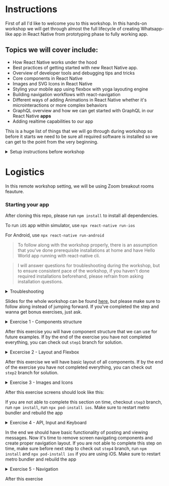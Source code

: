 # Instructions

First of all I'd like to welcome you to this workshop. 
In this hands-on workshop we will get through almost the full lifecycle of creating Whatsapp-like app in React Native from prototyping phase to fully working app.

## Topics we will cover include: 

- How React Native works under the hood 
- Best practices of getting started with new React Native app.
- Overview of developer tools and debugging tips and tricks 
- Core components in React Native 
- Images and SVG Icons in React Native 
- Styling your mobile app using flexbox with yoga layouting engine 
- Building navigation workflows with react-navigation
-  Different ways of adding Animations in React Native whether it's microinteractions or more complex behaviors
-  GraphQL overview and how we can get started with GraphQL in our React Native **apps**
- Adding realtime capabilities to our app


This is a huge list of things that we will go through during workshop so before it starts we need to be sure all required software is installed so we can get to the point from the very beginning.

<details>
<summary>
Setup instructions before workshop
</summary>

## Remote workshop guidelines

Workshop will be taught using [Zoom](zoom.us) software. It's crucial that you download Zoom from official website.
https://zoom.us/download

We will use Zoom breakout rooms feature, which means that you will be splitted into groups during hands on part of the excercise and assigned into so-called "Breakout rooms".
In breakout room you are assigned to its crucial that you collaborate and share screen to ask guidelines. That's the best part of the remote workshop and it makes it even more interactive and engaging than in-person one.
I will go through every room to participate in discussions, help answering questions and so on.

I encourage you to keep video on at all times, so experience will be more human and social. I also encoruage you to use Mute feature if you are not talking to disable background noise. 

## Having your Machine Ready - 3 Easy Steps

You'll be able to write React Native code for either iOS, Android, or both.  Let's make sure your machine is ready to get rolling.

It's important that you are able to run a "Hello World" app **BEFORE** this workshop, even if you're not familiar with the steps.

We'll go over all the tools you've installed, but for now let's get you setup.  If these steps seem rudimentary, then good!  That's why
we want them out of the way before the workshop.  If these tools are new to you, please spend some time familiarizing yourself
as we will mention but not go into detail on their exact use.

### 1. Git/GitHub source control
This part isn't critical, but we'll be occasionally pushing our code to a repo in the demo.  If you would like to follow along
with those steps, be sure to have a [GitHub](https://github.com/) account and install Git for your OS.

Installing Git:  https://www.atlassian.com/git/tutorials/install-git

### 2. React Native - using Native

There is a quick-start and there is a native code start.  We'll be using the native-cli option. I will showcase also Expo option, but it's important you to get native-cli working before the workshop

The directions can be found here:  https://reactnative.dev/docs/environment-setup

Please click the native tab and follow the steps provided. 

> **React Native CLI Quickstart**


### 3. Hello World - Goodbye World?
Each of the directions above, ask you to generate "AwesomeProject" and run it.  If you've done that you're ready for our workshop!

</details>

# Logistics

In this remote workshop setting, we will be using Zoom breakout rooms feauture. 

### Starting your app

After cloning this repo, please run `npm install` to install all dependencies.

To run `iOS` app within simulator, use 
`npx react-native run-ios`

For Android, use 
`npx react-native run-android`

> To follow along with the workshop properly, there is an assumption that you've done prerequisite installations at home and have Hello World app running with react-native cli. 

> I will answer questions for troubleshooting during the workshop, but to ensure consistent pace of the workshop, if you haven't done required installations beforehand, please refrain from asking installation questions.

<details>
<summary>Troubleshooting</summary>

If for some reason Android Build has failed, make sure you followed all steps at [https://reactnative.dev/docs/environment-setup](https://reactnative.dev/docs/environment-setup) 

Potential fixes:
- Check that you don't have two JDKs in the system
- Check that you have `ANDROID_HOME` defined and in the Path

Potential fix for `SDK not found` (temp fix and a bad practice):

- Add `local.properties` file in `android` directory

Add `sdk.dir=/Users/username/Library/Android/sdk` under it making sure you substitute username with your username.


</details>


Slides for the whole workshop can be found [here](), but please make sure to follow along instead of jumping forward. If you've completed the step and wanna get bonus exercises, just ask.

<details>
    <summary>Exercise 1 - Components structure</summary>

  - Install [flipper](https://github.com/facebook/flipper) for debugging
  - run `npm install` in the repo after cloning it

- create `src` folder

- create `src/components/Compose.js` component

For this exercise it should return `View` 

- create `src/components/Message.js` component

It should get message prop and render it

- create `src/components/ChatItem.js` component

It should get `title` and `description` prop and render them.

- create `src/components/Avatar.js` component 

For this exercise it should just return empty `View` 

- create `src/screens/Conversations.js` component
- 
That will contain `ChatItem` component that in future we will turn into chat coversations list. 

Data shape will look like this. In next excercises we will get it from api.

```javascript
const chats = [{
    id: 1,
    title: 'Lorem Ipsum',
    description: 'Hey there',
    user: {
        avatar: 'http://www.codetic.net/demo/templates/Privado/img/avatar.png'
    }
}]
```

- create `src/screens/ChatViewScreen.js` component

This component should have multiple `Message` components to render messages. Use the following mocked data:

```javascript
const messages = [{
    id: 1,
    userId: 1,
    message: 'Lorem Ipsum'
},{
    id: 2,
    userId: 2,
    message: 'Lorem Ipsum 2'
}]
```

- Switch different screens in `App.js` by changing state (use `useState` hook for that)
- Add a `Button` to `App.js` and switch it's title conditionaly


</details>

After this exercise you will have component structure that we can use for future examples. If by the end of the exercise you have not completed everything, you can check out `step1` branch for solution.

<details>
<summary>
Excercise 2 - Layout and Flexbox
</summary>

Style screens to look like this:

![ChatViewScreen](https://s3-us-west-2.amazonaws.com/vladjs-presentations/ChatsScreen.png)
![ConversationsScreen](https://s3-us-west-2.amazonaws.com/vladjs-presentations/ChatView.png)


## Resources
- Layout style props https://facebook.github.io/react-native/docs/layout-props.html
- Test style props https://facebook.github.io/react-native/docs/text.html

</details>

After this exercise we will have basic layout of all components. If by the end of the exercise you have not completed everything, you can check out `step2` branch for solution.

<details>
<summary>
Exercise 3 - Images and Icons
</summary>
Add more styling to the app to look like this: 



- Add `ImageBackground` component to `ChatView` screen. Get image from the internet and load it locally by using `require` syntax.
- Create `Avatar` component and add it to `ChatItem` component. 
- Use `FlatList` for rendering both list of conversations and messages
- Add `chevron-right` icon from `react-native-vector-icons/MaterialIcons` 

> Make sure to install `react-native-vector-icons`

Vector Icons: https://github.com/oblador/react-native-vector-icons

after you install make sure on `iOS` to run `npx pod-install ios`

<details> 
    <summary>
    Installation instructions
    </summary>
Make sure to add to `Info.plist` the following:

```
<key>UIAppFonts</key>
	<array>
		<string>AntDesign.ttf</string>
		<string>Entypo.ttf</string>
		<string>EvilIcons.ttf</string>
		<string>Feather.ttf</string>
		<string>FontAwesome.ttf</string>
		<string>FontAwesome5_Brands.ttf</string>
		<string>FontAwesome5_Regular.ttf</string>
		<string>FontAwesome5_Solid.ttf</string>
		<string>Foundation.ttf</string>
		<string>Ionicons.ttf</string>
		<string>MaterialCommunityIcons.ttf</string>
		<string>MaterialIcons.ttf</string>
		<string>Octicons.ttf</string>
		<string>SimpleLineIcons.ttf</string>
		<string>Zocial.ttf</string>
	</array>
```

and for android to `app/build.gradle` the following:

`apply from: "../../node_modules/react-native-vector-icons/fonts.gradle"`

</details>

If there are no network images on Android it means your emulator has no access to internet. Run emulator with:

```
emulator Pixel_3_API_28 -dns-server 8.8.8.8
```
</details>

After this exercise screens should look like this:

If you are not able to complete this section on time, checkout `step3` branch, run `npm install`, run `npx pod-install ios`. Make sure to restart metro bundler and rebuild the app
<details>
<summary>Exercise 4 - API, Input and Keyboard</summary>

- create `services/api.js` file where you will have mocked api calls.

```javascript
export const mockMessages = [
  {
    userId: 1,
    message: 'Hi Vladimir',
  },
  {
    userId: 2,
    message: 'Hi, John',
  },
  {
    userId: 1,
    message: 'When we will learn real data fetching?',
  },
  {
    userId: 2,
    message:
      "Let's get the basic first. We need to understand styling and handling inputs right? After all you want not only to receive but send messages too right?",
  },
];

export const chats = [
  {
    id: '123',
    title: 'Sophia Willis',
    description: 'Hey there',
    user: {
      avatarUrl: 'https://randomuser.me/api/portraits/women/43.jpg',
    },
    date: '8:30am',
  },
  {
    id: '234',
    title: 'Ken Wheeler',
    description: "What's up, Dude?",
    user: {
      avatarUrl: 'https://avatars2.githubusercontent.com/u/286616?s=460&v=4',
    },
    date: 'Yesterday',
  },
  {
    id: '123',
    title: 'John Doe',
    description: 'Hey there',
    user: {
      avatarUrl: 'https://randomuser.me/api/portraits/men/38.jpg',
    },
    date: 'Yesterday',
  },
  {
    id: '123',
    title: 'John',
    description: 'Hey there',
    user: {
      avatarUrl: 'https://randomuser.me/api/portraits/men/39.jpg',
    },
    date: 'Yesterday',
  },
  {
    id: '123',
    title: 'Zoey Barnes',
    description: "How's going?",
    user: {
      avatarUrl: 'https://randomuser.me/api/portraits/women/48.jpg',
    },
    date: '15/04/2018',
  },
];

export const getChats = () =>
  new Promise(resolve => setTimeout(() => resolve(chats), 1000));

export const getMessagesById = id =>
  new Promise(resolve => setTimeout(() => resolve(mockMessages), 1000));

export const postMessage = message =>
  mockMessages.push({
    userId: 1,
    message,
  });

```
- Use these calls to load chats and messages
- Write Compose component to post new messages using `postMessage` method from `services/api`. For input use [`TextInput` component](https://reactnative.dev/docs/textinput.html)
- When Keyboard is opened, use [`KeyboardAvoidingView`](https://reactnative.dev/docs/keyboardavoidingview.html) to make sure it's not covering the `TextInput` 
- Dismiss Keyboard and empty the field when posting a new message

</details>

In the end we should have basic functionality of posting and viewing messages. Now it's time to remove screen navigating components and create proper navigation layout. If you are not able to complete this step on time, make sure before next step to check out `step4` branch, run `npm install` and `npx pod-install ios` if you are using iOS.
Make sure to restart metro bundler and rebuild the app

<details>
<summary>
Exercise 5 - Navigation
</summary>

- Remove Navigation buttons from the bottom of the screen
- Create Navigation from `ConversationScreen` to `ChatViewScreen` passing title of the conversation as a param. 
- Display conversation title in the header on `ChatViewScreen` and load relevant messages for conversation based on id (it will matter for later stage exercises. Right now messages will be the same)
- Add right button on the left on `ConversationScreen` with a gear icon and clicking on it will alert("Opened settings")

</details>

After this exercise 